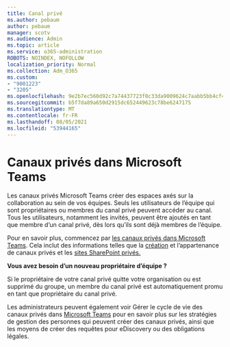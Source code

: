 ```yaml
---
title: Canal privé
ms.author: pebaum
author: pebaum
manager: scotv
ms.audience: Admin
ms.topic: article
ms.service: o365-administration
ROBOTS: NOINDEX, NOFOLLOW
localization_priority: Normal
ms.collection: Adm_O365
ms.custom:
- "9001223"
- "3205"
ms.openlocfilehash: 9e2b7ec560d92c7a74437723f0c33da9009624c7aabb5bb4cf4b3906d916051a
ms.sourcegitcommit: b5f7da89a650d2915dc652449623c78be6247175
ms.translationtype: MT
ms.contentlocale: fr-FR
ms.lasthandoff: 08/05/2021
ms.locfileid: "53944165"
---
```

# <a name="private-channels-in-microsoft-teams"></a>Canaux privés dans Microsoft Teams

Les canaux privés Microsoft Teams créer des espaces axés sur la collaboration au sein de vos équipes. Seuls les utilisateurs de l’équipe qui sont propriétaires ou membres du canal privé peuvent accéder au canal. Tous les utilisateurs, notamment les invités, peuvent être ajoutés en tant que membre d’un canal privé, dès lors qu’ils sont déjà membres de l’équipe.

Pour en savoir plus, commencez par [les canaux privés dans Microsoft Teams](https://docs.microsoft.com/MicrosoftTeams/private-channels). Cela inclut des informations telles que la [création](https://docs.microsoft.com/MicrosoftTeams/private-channels#private-channel-creation-and-membership) et l’appartenance de canaux privés et les [sites SharePoint privés.](https://docs.microsoft.com/MicrosoftTeams/private-channels#private-channel-sharepoint-sites)

**Vous avez besoin d’un nouveau propriétaire d’équipe ?**

Si le propriétaire de votre canal privé quitte votre organisation ou est supprimé du groupe, un membre du canal privé est automatiquement promu en tant que propriétaire du canal privé.

Les administrateurs peuvent également voir Gérer le cycle de vie des canaux privés dans [Microsoft Teams](https://docs.microsoft.com/MicrosoftTeams/private-channels-life-cycle-management) pour en savoir plus sur les stratégies de gestion des personnes qui peuvent créer des canaux privés, ainsi que les moyens de créer des requêtes pour eDiscovery ou des obligations légales.
